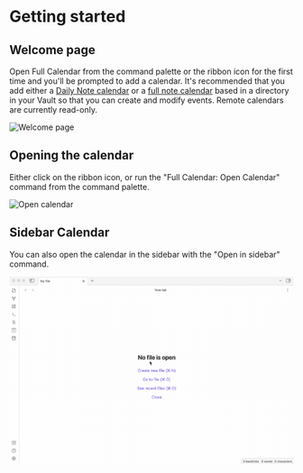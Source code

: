 # Getting started

## Welcome page

Open Full Calendar from the command palette or the ribbon icon for the first time and you'll be prompted to add a calendar. It's recommended that you add either a [Daily Note calendar](calendars/dailynote) or a [full note calendar](calendars/local) based in a directory in your Vault so that you can create and modify events. Remote calendars are currently read-only.

![Welcome page](assets/welcome-settings.gif)

## Opening the calendar

Either click on the ribbon icon, or run the "Full Calendar: Open Calendar" command from the command palette.

![Open calendar](assets/open-calendar.gif)

## Sidebar Calendar

You can also open the calendar in the sidebar with the "Open in sidebar" command.

![Sidebar calendar](assets/sidebar.gif)
